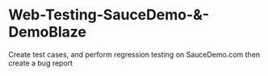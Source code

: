 # Web-Testing-SauceDemo-&-DemoBlaze
Create test cases, and perform regression testing on SauceDemo.com then create a bug report
